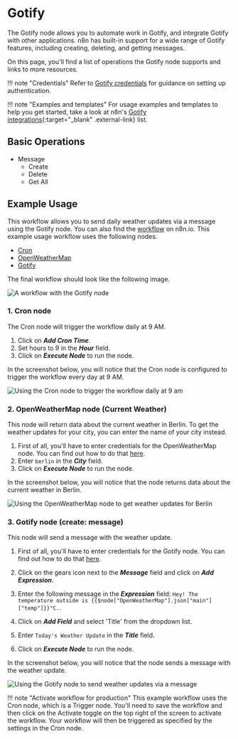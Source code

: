 # Gotify

The Gotify node allows you to automate work in Gotify, and integrate Gotify with other applications. n8n has built-in support for a wide range of Gotify features, including creating, deleting, and getting messages. 

On this page, you'll find a list of operations the Gotify node supports and links to more resources.

!!! note "Credentials"
    Refer to [Gotify credentials](/integrations/builtin/credentials/gotify/) for guidance on setting up authentication. 

!!! note "Examples and templates"
    For usage examples and templates to help you get started, take a look at n8n's [Gotify integrations](https://n8n.io/integrations/gotify/){:target="_blank" .external-link} list.


## Basic Operations

* Message
    * Create
    * Delete
    * Get All

## Example Usage

This workflow allows you to send daily weather updates via a message using the Gotify node. You can also find the [workflow](https://n8n.io/workflows/774) on n8n.io. This example usage workflow uses the following nodes.
- [Cron](/integrations/builtin/core-nodes/n8n-nodes-base.cron/)
- [OpenWeatherMap](/integrations/builtin/app-nodes/n8n-nodes-base.openweathermap/)
- [Gotify]()

The final workflow should look like the following image.

![A workflow with the Gotify node](/_images/integrations/builtin/app-nodes/gotify/workflow.png)

### 1. Cron node

The Cron node will trigger the workflow daily at 9 AM.

1. Click on ***Add Cron Time***.
2. Set hours to 9 in the ***Hour*** field.
3. Click on ***Execute Node*** to run the node.

In the screenshot below, you will notice that the Cron node is configured to trigger the workflow every day at 9 AM.

![Using the Cron node to trigger the workflow daily at 9 am](/_images/integrations/builtin/app-nodes/gotify/cron_node.png)

### 2. OpenWeatherMap node (Current Weather)

This node will return data about the current weather in Berlin. To get the weather updates for your city, you can enter the name of your city instead.

1. First of all, you'll have to enter credentials for the OpenWeatherMap node. You can find out how to do that [here](/integrations/builtin/credentials/openweathermap/).
2. Enter `berlin` in the ***City*** field.
3. Click on ***Execute Node*** to run the node.

In the screenshot below, you will notice that the node returns data about the current weather in Berlin.

![Using the OpenWeatherMap node to get weather updates for Berlin](/_images/integrations/builtin/app-nodes/gotify/openweathermap_node.png)

### 3. Gotify node (create: message)

This node will send a message with the weather update.

1. First of all, you'll have to enter credentials for the Gotify node. You can find out how to do that [here](/integrations/builtin/credentials/gotify/).
2. Click on the gears icon next to the ***Message*** field and click on ***Add Expression***.

3. Enter the following message in the ***Expression*** field: `Hey! The temperature outside is {{$node["OpenWeatherMap"].json["main"]["temp"]}}°C.`.
4. Click on ***Add Field*** and select 'Title' from the dropdown list.
5. Enter `Today's Weather Update` in the ***Title*** field.
6. Click on ***Execute Node*** to run the node.


In the screenshot below, you will notice that the node sends a message with the weather update.

![Using the Gotify node to send weather updates via a message](/_images/integrations/builtin/app-nodes/gotify/gotify_node.png)

!!! note "Activate workflow for production"
    This example workflow uses the Cron node, which is a Trigger node. You'll need to save the workflow and then click on the Activate toggle on the top right of the screen to activate the workflow. Your workflow will then be triggered as specified by the settings in the Cron node.


